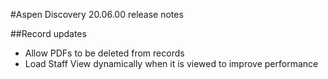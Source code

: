 #Aspen Discovery 20.06.00 release notes

##Record updates
- Allow PDFs to be deleted from records
- Load Staff View dynamically when it is viewed to improve performance